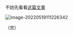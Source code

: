 
不妨先看看[这篇文章](https://liupj.top/2022/05/18/load-vs-exec-in-bashscript/)

![image-20220519111226342](https://aliyun-oss-lpj.oss-cn-qingdao.aliyuncs.com/images/by-picgo/image-20220519111226342.png)

（完）
